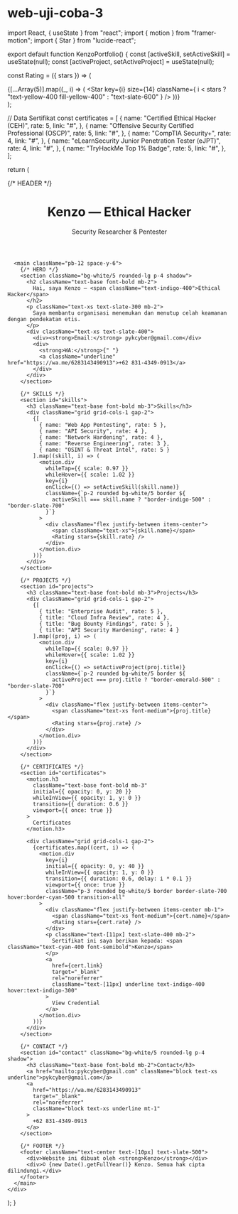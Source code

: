 # web-uji-coba-3
import React, { useState } from "react";
import { motion } from "framer-motion";
import { Star } from "lucide-react";

export default function KenzoPortfolio() {
  const [activeSkill, setActiveSkill] = useState(null);
  const [activeProject, setActiveProject] = useState(null);

  const Rating = ({ stars }) => (
    <div className="flex gap-1 mt-1">
      {[...Array(5)].map((_, i) => (
        <Star
          key={i}
          size={14}
          className={
            i < stars ? "text-yellow-400 fill-yellow-400" : "text-slate-600"
          }
        />
      ))}
    </div>
  );

  // Data Sertifikat
  const certificates = [
    {
      name: "Certified Ethical Hacker (CEH)",
      rate: 5,
      link: "#",
    },
    {
      name: "Offensive Security Certified Professional (OSCP)",
      rate: 5,
      link: "#",
    },
    {
      name: "CompTIA Security+",
      rate: 4,
      link: "#",
    },
    {
      name: "eLearnSecurity Junior Penetration Tester (eJPT)",
      rate: 4,
      link: "#",
    },
    {
      name: "TryHackMe Top 1% Badge",
      rate: 5,
      link: "#",
    },
  ];

  return (
    <div className="min-h-screen w-full bg-gradient-to-b from-slate-900 via-slate-800 to-black text-slate-100 antialiased px-3">
      {/* HEADER */}
      <header className="px-3 py-4">
        <h1 className="text-lg font-bold leading-tight">Kenzo — Ethical Hacker</h1>
        <p className="text-xs text-slate-400">Security Researcher & Pentester</p>
      </header>

      <main className="pb-12 space-y-6">
        {/* HERO */}
        <section className="bg-white/5 rounded-lg p-4 shadow">
          <h2 className="text-base font-bold mb-2">
            Hai, saya Kenzo — <span className="text-indigo-400">Ethical Hacker</span>
          </h2>
          <p className="text-xs text-slate-300 mb-2">
            Saya membantu organisasi menemukan dan menutup celah keamanan dengan pendekatan etis.
          </p>
          <div className="text-xs text-slate-400">
            <div><strong>Email:</strong> pykcyber@gmail.com</div>
            <div>
              <strong>WA:</strong>{" "}
              <a className="underline" href="https://wa.me/6283143490913">+62 831-4349-0913</a>
            </div>
          </div>
        </section>

        {/* SKILLS */}
        <section id="skills">
          <h3 className="text-base font-bold mb-3">Skills</h3>
          <div className="grid grid-cols-1 gap-2">
            {[
              { name: "Web App Pentesting", rate: 5 },
              { name: "API Security", rate: 4 },
              { name: "Network Hardening", rate: 4 },
              { name: "Reverse Engineering", rate: 3 },
              { name: "OSINT & Threat Intel", rate: 5 }
            ].map((skill, i) => (
              <motion.div
                whileTap={{ scale: 0.97 }}
                whileHover={{ scale: 1.02 }}
                key={i}
                onClick={() => setActiveSkill(skill.name)}
                className={`p-2 rounded bg-white/5 border ${
                  activeSkill === skill.name ? "border-indigo-500" : "border-slate-700"
                }`}
              >
                <div className="flex justify-between items-center">
                  <span className="text-xs">{skill.name}</span>
                  <Rating stars={skill.rate} />
                </div>
              </motion.div>
            ))}
          </div>
        </section>

        {/* PROJECTS */}
        <section id="projects">
          <h3 className="text-base font-bold mb-3">Projects</h3>
          <div className="grid grid-cols-1 gap-2">
            {[
              { title: "Enterprise Audit", rate: 5 },
              { title: "Cloud Infra Review", rate: 4 },
              { title: "Bug Bounty Findings", rate: 5 },
              { title: "API Security Hardening", rate: 4 }
            ].map((proj, i) => (
              <motion.div
                whileTap={{ scale: 0.97 }}
                whileHover={{ scale: 1.02 }}
                key={i}
                onClick={() => setActiveProject(proj.title)}
                className={`p-2 rounded bg-white/5 border ${
                  activeProject === proj.title ? "border-emerald-500" : "border-slate-700"
                }`}
              >
                <div className="flex justify-between items-center">
                  <span className="text-xs font-medium">{proj.title}</span>
                  <Rating stars={proj.rate} />
                </div>
              </motion.div>
            ))}
          </div>
        </section>

        {/* CERTIFICATES */}
        <section id="certificates">
          <motion.h3
            className="text-base font-bold mb-3"
            initial={{ opacity: 0, y: 20 }}
            whileInView={{ opacity: 1, y: 0 }}
            transition={{ duration: 0.6 }}
            viewport={{ once: true }}
          >
            Certificates
          </motion.h3>

          <div className="grid grid-cols-1 gap-2">
            {certificates.map((cert, i) => (
              <motion.div
                key={i}
                initial={{ opacity: 0, y: 40 }}
                whileInView={{ opacity: 1, y: 0 }}
                transition={{ duration: 0.6, delay: i * 0.1 }}
                viewport={{ once: true }}
                className="p-3 rounded bg-white/5 border border-slate-700 hover:border-cyan-500 transition-all"
              >
                <div className="flex justify-between items-center mb-1">
                  <span className="text-xs font-medium">{cert.name}</span>
                  <Rating stars={cert.rate} />
                </div>
                <p className="text-[11px] text-slate-400 mb-2">
                  Sertifikat ini saya berikan kepada: <span className="text-cyan-400 font-semibold">Kenzo</span>
                </p>
                <a
                  href={cert.link}
                  target="_blank"
                  rel="noreferrer"
                  className="text-[11px] underline text-indigo-400 hover:text-indigo-300"
                >
                  View Credential
                </a>
              </motion.div>
            ))}
          </div>
        </section>

        {/* CONTACT */}
        <section id="contact" className="bg-white/5 rounded-lg p-4 shadow">
          <h3 className="text-base font-bold mb-2">Contact</h3>
          <a href="mailto:pykcyber@gmail.com" className="block text-xs underline">pykcyber@gmail.com</a>
          <a
            href="https://wa.me/6283143490913"
            target="_blank"
            rel="noreferrer"
            className="block text-xs underline mt-1"
          >
            +62 831-4349-0913
          </a>
        </section>

        {/* FOOTER */}
        <footer className="text-center text-[10px] text-slate-500">
          <div>Website ini dibuat oleh <strong>Kenzo</strong></div>
          <div>© {new Date().getFullYear()} Kenzo. Semua hak cipta dilindungi.</div>
        </footer>
      </main>
    </div>
  );
}

